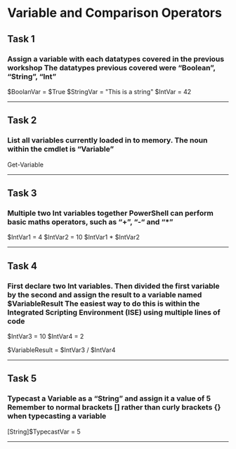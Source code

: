 # Variable and Comparison Operators

## Task 1
### Assign a variable with each datatypes covered in the previous workshop The datatypes previous covered were “Boolean”, “String”, “Int”

$BoolanVar = $True
$StringVar = "This is a string"
$IntVar = 42

---

## Task 2
### List all variables currently loaded in to memory. The noun within the cmdlet is “Variable”

Get-Variable

---

## Task 3
### Multiple two Int variables together PowerShell can perform basic maths operators, such as “+”, “-“ and “*”

$IntVar1 = 4
$IntVar2 = 10
$IntVar1 * $IntVar2

---

## Task 4
### First declare two Int variables. Then divided the first variable by the second and assign the result to a variable named $VariableResult The easiest way to do this is within the Integrated Scripting Environment (ISE) using multiple lines of code

$IntVar3 = 10
$IntVar4 = 2

$VariableResult = $IntVar3 / $IntVar4

---

## Task 5
### Typecast a Variable as a “String” and assign it a value of 5 Remember to normal brackets [] rather than curly brackets {} when typecasting a variable

[String]$TypecastVar = 5

---
